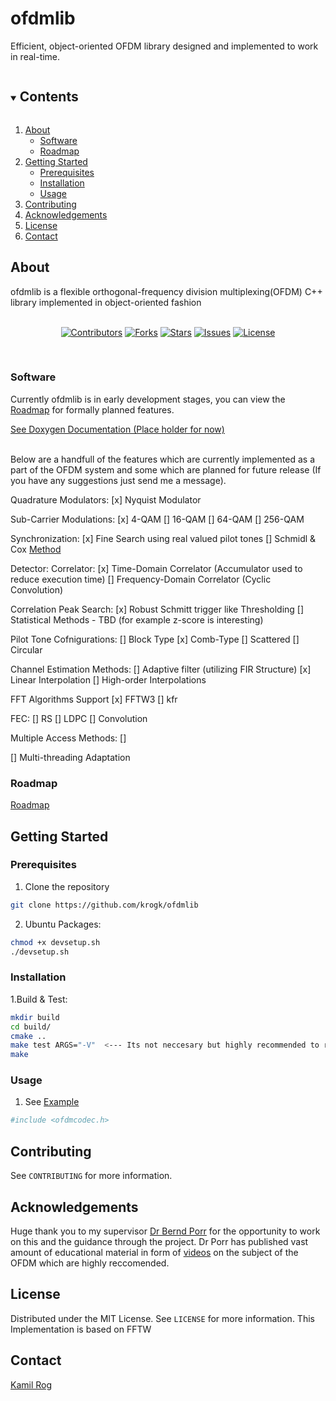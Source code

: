 # ofdmlib
Efficient, object-oriented OFDM library designed and implemented to work in real-time.

  <p align="center">
     

</div>

<!-- TOC -->
<details open="open">
  <summary><h2 style="display: inline-block">Contents</h2></summary>
  <ol>
    <li>
      <a href="#about">About</a>
      <ul>
        <li><a href="#software">Software</a></li>
        <li><a href="#roadmap">Roadmap</a></li>
      </ul>
    </li>
    <li>
      <a href="#getting-started">Getting Started</a>
      <ul>
        <li><a href="#prerequisites">Prerequisites</a></li>
        <li><a href="#installation">Installation</a></li>
        <li><a href="#usage">Usage</a></li>
      </ul>
    </li>
    <li><a href="#contributing">Contributing</a></li>
    <li><a href="#acknowledgements">Acknowledgements</a></li>
    <li><a href="#license">License</a></li>
    <li><a href="#contact">Contact</a></li>
  </ol>
</details>

<!-- Project descirption -->
## About

ofdmlib is a flexible orthogonal-frequency division multiplexing(OFDM) C++ library implemented in object-oriented fashion
<br />
<br />

<div align="center">

[![Contributors](https://img.shields.io/github/contributors/krogk/ofdmlib.svg?style=for-the-badge)](https://github.com/krogk/ofdmlib/graphs/contributors)
[![Forks](https://img.shields.io/github/forks/krogk/ofdmlib.svg?style=for-the-badge)](https://github.com/krogk/ofdmlib/network/members)
[![Stars](https://img.shields.io/github/stars/krogk/ofdmlib.svg?style=for-the-badge)](https://github.com/krogk/ofdmlib/stargazers)
[![Issues](https://img.shields.io/github/issues/krogk/ofdmlib.svg?style=for-the-badge)](https://github.com/krogk/ofdmlib/issues)
[![License](https://img.shields.io/github/license/krogk/ofdmlib.svg?style=for-the-badge)](https://github.com/krogk/ofdmlib/blob/main/LICENSE)

<br />

</div>

### Software

Currently ofdmlib is in early development stages, you can view the [Roadmap](https://github.com/krogk/ofdmlib#roadmap) for formally planned features. 

[See Doxygen Documentation (Place holder for now)](https://krogk.github.io/ofdmlib/software/docs/Doxygen/html/index.html)
<br />
<br />


Below are a handfull of the features which are currently implemented as a part of the OFDM system and some which are planned for future release (If you have any suggestions just send me a message).

Quadrature Modulators:
  [x] Nyquist Modulator


Sub-Carrier Modulations:
  [x]  4-QAM
  []  16-QAM
  []  64-QAM
  []  256-QAM


Synchronization:
  [x] Fine Search using real valued pilot tones
  [] Schmidl & Cox [Method](https://core.ac.uk/download/pdf/193988246.pdf)


Detector:
 Correlator:
  [x] Time-Domain Correlator (Accumulator used to reduce execution time)
  []  Frequency-Domain Correlator (Cyclic Convolution)


Correlation Peak Search:
  [x] Robust Schmitt trigger like Thresholding 
  [] Statistical Methods - TBD (for example z-score is interesting)


Pilot Tone Cofnigurations:
  [] Block Type
  [x] Comb-Type
  [] Scattered
  [] Circular


Channel Estimation Methods:
  [] Adaptive filter (utilizing FIR Structure)
  [x] Linear Interpolation
  [] High-order Interpolations


FFT Algorithms Support
  [x] FFTW3
  [] kfr 


FEC:
  [] RS
  [] LDPC
  [] Convolution

Multiple Access Methods:
  []


[] Multi-threading Adaptation


### Roadmap

[Roadmap](https://github.com/krogk/ofdmlib/blob/main/docs/diagrams/roadmap/Roadmap.png)

<!-- Getting Started -->
## Getting Started

### Prerequisites
1. Clone the repository
```sh
git clone https://github.com/krogk/ofdmlib
```
2. Ubuntu Packages: 
```sh
chmod +x devsetup.sh
./devsetup.sh
```

### Installation

1.Build & Test:
```sh
mkdir build
cd build/
cmake ..
make test ARGS="-V"  <--- Its not neccesary but highly recommended to run the test suite
make
```

<!-- Usage -->
### Usage

1. See [Example]()
```sh
#include <ofdmcodec.h>
```

<!-- Contributing -->
## Contributing

See `CONTRIBUTING` for more information.

<!-- Acknowledgements -->
## Acknowledgements

Huge thank you to my supervisor [Dr Bernd Porr](https://github.com/berndporr) for the opportunity to work on this and the guidance through the project.
Dr Porr has published vast amount of educational material in form of [videos](https://www.youtube.com/watch?v=VhgkCoVYhBI&list=PLvUvEbh7a8u_Wqtn7VpVhh_eZALqmLCQh) on the subject of the OFDM which are highly reccomended.

<!-- License -->
## License

Distributed under the MIT License. See `LICENSE` for more information.
This Implementation is based on FFTW

<!-- Contact Info -->
## Contact

[Kamil Rog](https://github.com/krogk)

